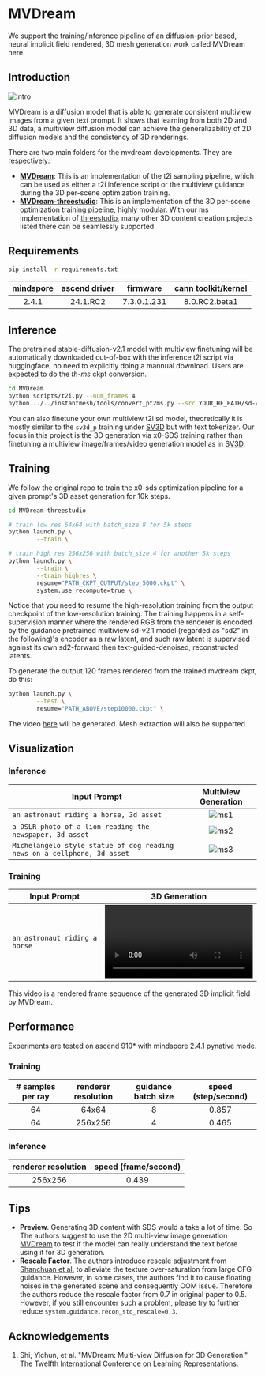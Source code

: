 # MVDream
We support the training/inference pipeline of an diffusion-prior based, neural implicit field rendered, 3D mesh generation work called MVDream here.

## Introduction
![intro](https://github.com/user-attachments/assets/2f32333b-f481-4b25-8e43-b4bde1901031)

MVDream is a diffusion model that is able to generate consistent multiview images from a given text prompt. It shows that learning from both 2D and 3D data, a multiview diffusion model can achieve the generalizability of 2D diffusion models and the consistency of 3D renderings.

There are two main folders for the mvdream developments. They are respectively:

* [__MVDream__](https://github.com/bytedance/MVDream): This is an implementation of the t2i sampling pipeline, which can be used as either a t2i inference script or the multiview guidance during the 3D per-scene optimization training.
* [__MVDream-threestudio__](https://github.com/bytedance/MVDream-threestudio): This is an implementation of the 3D per-scene optimization training pipeline, highly modular. With our ms implementation of [threestudio](https://github.com/threestudio-project/threestudio), many other 3D content creation projects listed there can be seamlessly supported.

## Requirements
```bash
pip install -r requirements.txt
```
| mindspore |	ascend driver | firmware	| cann toolkit/kernel |
| :---:     | :---:    | :---:      | :---: |
| 2.4.1	    | 24.1.RC2 | 7.3.0.1.231	| 8.0.RC2.beta1 |

## Inference
The pretrained stable-diffusion-v2.1 model with multiview finetuning will be automatically downloaded out-of-box with the inference t2i script via huggingface, no need to explicitly doing a mannual download. Users are expected to do the _th-ms_ ckpt conversion.
```bash
cd MVDream
python scripts/t2i.py --num_frames 4
python ../../instantmesh/tools/convert_pt2ms.py --src YOUR_HF_PATH/sd-v2.1-base-4view.pt --trgt ./sd-v2.1-base-4view.ckpt  # run t2i again with the converted ckpt
```

You can also finetune your own multiview t2i sd model, theoretically it is mostly similar to the `sv3d_p` training under [SV3D](../sv3d) but with text tokenizer. Our focus in this project is the 3D generation via x0-SDS training rather than finetuning a multiview image/frames/video generation model as in [SV3D](../sv3d).

## Training
We follow the original repo to train the x0-sds optimization pipeline for a given prompt's 3D asset generation for 10k steps.
```bash
cd MVDream-threestudio

# train low res 64x64 with batch_size 8 for 5k steps
python launch.py \
        --train \

# train high res 256x256 with batch_size 4 for another 5k steps
python launch.py \
        --train \
        --train_highres \
        resume="PATH_CKPT_OUTPUT/step_5000.ckpt" \
        system.use_recompute=true \
```
Notice that you need to resume the high-resolution training from the output checkpoint of the low-resolution training. The training happens in a self-supervision manner where the rendered RGB from the renderer is encoded by the guidance pretrained multiview sd-v2.1 model (regarded as "sd2" in the following)'s encoder as a raw latent, and such raw latent is supervised against its own sd2-forward then text-guided-denoised, reconstructed latents.

To generate the output 120 frames rendered from the trained mvdream ckpt, do this:

```bash
python launch.py \
        --test \
        resume="PATH_ABOVE/step10000.ckpt" \
```
The video [here](#training-1) will be generated. Mesh extraction will also be supported.


## Visualization
### Inference
| Input Prompt | Multiview Generation |
| --- | :---:     |
| `an astronaut riding a horse, 3d asset` | ![ms1](https://github.com/user-attachments/assets/a28ef511-71fa-4af7-be0e-97a6c04a23bb) |
| `a DSLR photo of a lion reading the newspaper, 3d asset` | ![ms2](https://github.com/user-attachments/assets/3e8f6c6e-1b91-47c8-87a2-6f29023b5ee2)  |
| `Michelangelo style statue of dog reading news on a cellphone, 3d asset` | ![ms3](https://github.com/user-attachments/assets/77e92964-d9d7-4f76-a63a-8558366bb6e4)   |

### Training
| Input Prompt | 3D Generation |
| --- | :---:     |
| `an astronaut riding a horse` | <video src="https://github.com/user-attachments/assets/f8d00417-96e4-4ddd-aa58-d2c2b7379c8e" /> |

This video is a rendered frame sequence of the generated 3D implicit field by MVDream.

## Performance
Experiments are tested on ascend 910* with mindspore 2.4.1 pynative mode.

### Training
| # samples per ray  | renderer resolution | guidance batch size | speed (step/second) |
|:---:|:---:|:---:|:---:|
| 64 |64x64 | 8 | 0.857 |
| 64 |256x256 | 4 | 0.465 |

### Inference

| renderer resolution | speed (frame/second) |
|:---------------:|:-------:|
| 256x256 | 0.439 |

## Tips
- **Preview**. Generating 3D content with SDS would a take a lot of time. So The authors suggest to use the 2D multi-view image generation [MVDream](MVDream/README.md) to test if the model can really understand the text before using it for 3D generation.
- **Rescale Factor**. The authors introduce rescale adjustment from [Shanchuan et al.](https://arxiv.org/abs/2305.08891) to alleviate the texture over-saturation from large CFG guidance. However, in some cases, the authors find it to cause floating noises in the generated scene and consequently OOM issue. Therefore the authors reduce the rescale factor from 0.7 in original paper to 0.5. However, if you still encounter such a problem, please try to further reduce `system.guidance.recon_std_rescale=0.3`.

## Acknowledgements
1. Shi, Yichun, et al. "MVDream: Multi-view Diffusion for 3D Generation." The Twelfth International Conference on Learning Representations.
